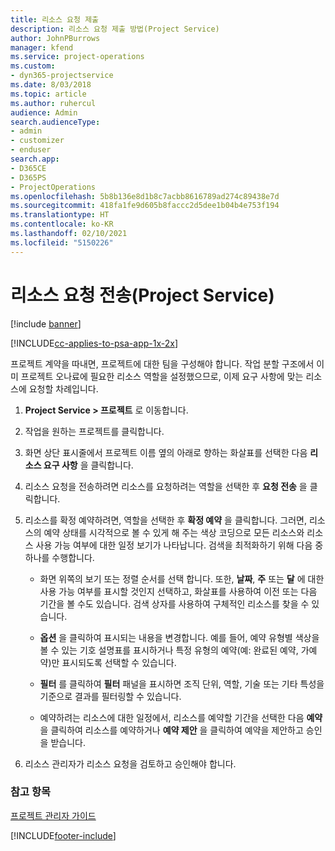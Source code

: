 ```yaml
---
title: 리소스 요청 제출
description: 리소스 요청 제출 방법(Project Service)
author: JohnPBurrows
manager: kfend
ms.service: project-operations
ms.custom:
- dyn365-projectservice
ms.date: 8/03/2018
ms.topic: article
ms.author: ruhercul
audience: Admin
search.audienceType:
- admin
- customizer
- enduser
search.app:
- D365CE
- D365PS
- ProjectOperations
ms.openlocfilehash: 5b8b136e8d1b8c7acbb8616789ad274c89438e7d
ms.sourcegitcommit: 418fa1fe9d605b8faccc2d5dee1b04b4e753f194
ms.translationtype: HT
ms.contentlocale: ko-KR
ms.lasthandoff: 02/10/2021
ms.locfileid: "5150226"
---
```

# <a name="submit-resource-requests-project-service"></a>리소스 요청 전송(Project Service)

[!include [banner](../includes/psa-now-project-operations.md)]

[!INCLUDE[cc-applies-to-psa-app-1x-2x](../includes/cc-applies-to-psa-app-1x-2x.md)]

프로젝트 계약을 따내면, 프로젝트에 대한 팀을 구성해야 합니다. 작업 분할 구조에서 이미 프로젝트 오나료에 필요한 리소스 역할을 설정했으므로, 이제 요구 사항에 맞는 리소스에 요청할 차례입니다.  
  
1.  **Project Service > 프로젝트** 로 이동합니다.  
  
2.  작업을 원하는 프로젝트를 클릭합니다.  
  
3.  화면 상단 표시줄에서 프로젝트 이름 옆의 아래로 향하는 화살표를 선택한 다음 **리소스 요구 사항** 을 클릭합니다.  
  
4.  리소스 요청을 전송하려면 리소스를 요청하려는 역할을 선택한 후 **요청 전송** 을 클릭합니다.  
  
5.  리소스를 확정 예약하려면, 역할을 선택한 후 **확정 예약** 을 클릭합니다. 그러면, 리소스의 예약 상태를 시각적으로 볼 수 있게 해 주는 색상 코딩으로 모든 리소스와 리소스 사용 가능 여부에 대한 일정 보기가 나타납니다. 검색을 최적화하기 위해 다음 중 하나를 수행합니다.  
  
    -   화면 위쪽의 보기 또는 정렬 순서를 선택 합니다. 또한, **날짜**, **주** 또는 **달** 에 대한 사용 가능 여부를 표시할 것인지 선택하고, 화살표를 사용하여 이전 또는 다음 기간을 볼 수도 있습니다. 검색 상자를 사용하여 구체적인 리소스를 찾을 수 있습니다.  
  
    -   **옵션** 을 클릭하여 표시되는 내용을 변경합니다. 예를 들어, 예약 유형별 색상을 볼 수 있는 기호 설명표를 표시하거나 특정 유형의 예약(예: 완료된 예약, 가예약)만 표시되도록 선택할 수 있습니다.  
  
    -   **필터** 를 클릭하여 **필터** 패널을 표시하면 조직 단위, 역할, 기술 또는 기타 특성을 기준으로 결과를 필터링할 수 있습니다.  
  
    -   예약하려는 리소스에 대한 일정에서, 리소스를 예약할 기간을 선택한 다음 **예약** 을 클릭하여 리소스를 예약하거나 **예약 제안** 을 클릭하여 예약을 제안하고 승인을 받습니다.  
  
6.  리소스 관리자가 리소스 요청을 검토하고 승인해야 합니다.  
  
### <a name="see-also"></a>참고 항목  
 [프로젝트 관리자 가이드](../psa/project-manager-guide.md)


[!INCLUDE[footer-include](../includes/footer-banner.md)]